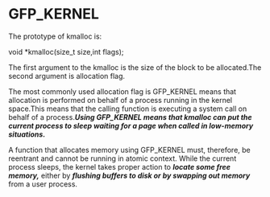 # GFP_KERNEL
The prototype of kmalloc is:

void *kmalloc(size_t size,int flags);

The first argument to the kmalloc is the size of the block to be allocated.The second argument is allocation flag.

The most commonly used allocation flag is GFP_KERNEL means that allocation is performed on behalf of a process running in the kernel space.This means that the calling function is executing a system call on behalf of a process.**_Using GFP_KERNEL means that kmalloc can put the current process to sleep waiting for a page when called in low-memory situations._**

A function that allocates memory using GFP_KERNEL must, therefore, be reentrant and cannot be running in atomic context. While the current process sleeps, the kernel takes proper action to **_locate some free memory,_** either by **_flushing buffers to disk or by swapping out memory_** from a user process.